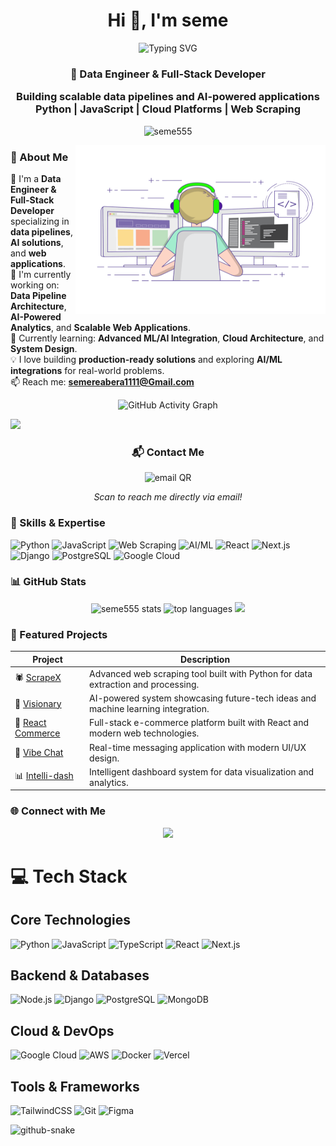 <h1 align="center">Hi 👋, I'm seme</h1>
<p align="center">
  <img src="https://readme-typing-svg.demolab.com?font=Fira+Code&size=24&pause=1000&center=true&vCenter=true&width=435&lines=Full-Stack+Developer;Mobile+App+Developer;AI+%26+ML+Engineer;React+%7C+Next.js+%7C+Node.js;Django+%7C+Vue.js+%7C+Nuxt.js;C%23+%7C+TypeScript+%7C+PostgreSQL;Docker+%7C+Software+Engineer" alt="Typing SVG" />
</p>


<h3 align="center">🚀 Data Engineer & Full-Stack Developer

Building scalable data pipelines and AI-powered applications  
Python | JavaScript | Cloud Platforms | Web Scraping</h3>

<p align="center">
  <img src="https://komarev.com/ghpvc/?username=seme555&label=Profile%20views&color=0e75b6&style=flat" alt="seme555" />
</p>
<img align="right" alt="Coding" width="400" height="270" src="https://raw.githubusercontent.com/devSouvik/devSouvik/master/gif3.gif">




### 🚀 About Me
🎯 I'm a **Data Engineer & Full-Stack Developer** specializing in **data pipelines**, **AI solutions**, and **web applications**.  
🔭 I'm currently working on: **Data Pipeline Architecture**, **AI-Powered Analytics**, and **Scalable Web Applications**.  
🌱 Currently learning: **Advanced ML/AI Integration**, **Cloud Architecture**, and **System Design**.  
💡 I love building **production-ready solutions** and exploring **AI/ML integrations** for real-world problems.  
📫 Reach me: **semereabera1111@Gmail.com**



<!-- ✅ 2. Contribution Graph Animation -->
<p align="center">
  <img src="https://github-readme-activity-graph.vercel.app/graph?username=seme555&theme=github-compact" alt="GitHub Activity Graph"/>
</p>

<!-- ✅ 5. Dynamic Dev Card (Enable profile-summary-cards GitHub Action) -->
<a href="https://github.com/seme-abera">
  <img src="https://github.com/seme-abera/seme-abera/blob/output/profile-summary-card-output/github_dark/0-profile-details.svg" />
</a>

<!-- ✅ 6. QR Code to Email -->
<h3 align="center">📬 Contact Me</h3>
<p align="center">
  <img src="https://api.qrserver.com/v1/create-qr-code/?data=mailto:semere.abera@email.com&size=150x150" alt="email QR" />
</p>
<p align="center"><i>Scan to reach me directly via email!</i></p>


### 🧠 Skills & Expertise

![Python](https://img.shields.io/badge/-Python-3776AB?style=flat&logo=python&logoColor=white)
![JavaScript](https://img.shields.io/badge/-JavaScript-F7DF1E?style=flat&logo=javascript&logoColor=black)
![Web Scraping](https://img.shields.io/badge/-Web%20Scraping-FF6B35?style=flat&logo=scrapy&logoColor=white)
![AI/ML](https://img.shields.io/badge/-AI%2FML-00D4AA?style=flat&logo=openai&logoColor=white)
![React](https://img.shields.io/badge/-React-20232A?style=flat&logo=react&logoColor=61DAFB)
![Next.js](https://img.shields.io/badge/-Next.js-000000?style=flat&logo=next.js&logoColor=white)
![Django](https://img.shields.io/badge/-Django-092E20?style=flat&logo=django&logoColor=white)
![PostgreSQL](https://img.shields.io/badge/-PostgreSQL-336791?style=flat&logo=postgresql&logoColor=white)
![Google Cloud](https://img.shields.io/badge/-Google%20Cloud-4285F4?style=flat&logo=google-cloud&logoColor=white)



### 📊 GitHub Stats

<p align="center">
  <img src="https://github-readme-stats.vercel.app/api?username=seme555&show_icons=true&theme=radical" alt="seme555 stats" />
  <img src="https://github-readme-stats.vercel.app/api/top-langs/?username=seme555&layout=compact&theme=radical" alt="top languages" />
  <img src="https://github-readme-streak-stats.herokuapp.com?user=seme555&theme=radical&hide_border=true" />
</p>





### 📁 Featured Projects

| Project | Description |
|--|-|
| 🕷️ [ScrapeX](https://github.com/seme555/ScrapeX) | Advanced web scraping tool built with Python for data extraction and processing. |
| 🧠 [Visionary](https://github.com/seme555/Visionary) | AI-powered system showcasing future-tech ideas and machine learning integration. |
| 🛒 [React Commerce](https://github.com/seme555/react-commerce) | Full-stack e-commerce platform built with React and modern web technologies. |
| 💬 [Vibe Chat](https://github.com/seme555/vibe-chat) | Real-time messaging application with modern UI/UX design. |
| 📊 [Intelli-dash](https://github.com/seme555/Intelli-dash) | Intelligent dashboard system for data visualization and analytics. |



### 🌐 Connect with Me

<p align="center">
  <a href="mailto:semereabera1111@email.com"><img src="https://img.shields.io/badge/-Gmail-D14836?style=flat&logo=gmail&logoColor=white"></a>
</p>






# 💻 Tech Stack

## **Core Technologies**
![Python](https://img.shields.io/badge/python-3670A0?style=for-the-badge&logo=python&logoColor=ffdd54)
![JavaScript](https://img.shields.io/badge/javascript-%23323330.svg?style=for-the-badge&logo=javascript&logoColor=%23F7DF1E)
![TypeScript](https://img.shields.io/badge/typescript-%23007ACC.svg?style=for-the-badge&logo=typescript&logoColor=white)
![React](https://img.shields.io/badge/react-%2320232a.svg?style=for-the-badge&logo=react&logoColor=%2361DAFB)
![Next.js](https://img.shields.io/badge/Next-black?style=for-the-badge&logo=next.js&logoColor=white)

## **Backend & Databases**
![Node.js](https://img.shields.io/badge/node.js-6DA55F?style=for-the-badge&logo=node.js&logoColor=white)
![Django](https://img.shields.io/badge/django-%23092E20.svg?style=for-the-badge&logo=django&logoColor=white)
![PostgreSQL](https://img.shields.io/badge/postgres-%23316192.svg?style=for-the-badge&logo=postgresql&logoColor=white)
![MongoDB](https://img.shields.io/badge/MongoDB-%234ea94b.svg?style=for-the-badge&logo=mongodb&logoColor=white)

## **Cloud & DevOps**
![Google Cloud](https://img.shields.io/badge/GoogleCloud-%234285F4.svg?style=for-the-badge&logo=google-cloud&logoColor=white)
![AWS](https://img.shields.io/badge/AWS-%23FF9900.svg?style=for-the-badge&logo=amazon-aws&logoColor=white)
![Docker](https://img.shields.io/badge/docker-%230db7ed.svg?style=for-the-badge&logo=docker&logoColor=white)
![Vercel](https://img.shields.io/badge/vercel-%23000000.svg?style=for-the-badge&logo=vercel&logoColor=white)

## **Tools & Frameworks**
![TailwindCSS](https://img.shields.io/badge/tailwindcss-%2338B2AC.svg?style=for-the-badge&logo=tailwind-css&logoColor=white)
![Git](https://img.shields.io/badge/git-%23F05033.svg?style=for-the-badge&logo=git&logoColor=white)
![Figma](https://img.shields.io/badge/figma-%23F24E1E.svg?style=for-the-badge&logo=figma&logoColor=white)

<picture>
  <source media="(prefers-color-scheme: dark)" srcset="https://raw.githubusercontent.com/tobiasmeyhoefer/tobiasmeyhoefer/output/github-snake-dark.svg" />
  <source media="(prefers-color-scheme: light)" srcset="https://raw.githubusercontent.com/tobiasmeyhoefer/tobiasmeyhoefer/output/github-snake.svg" />
  <img alt="github-snake" src="https://raw.githubusercontent.com/tobiasmeyhoefer/tobiasmeyhoefer/output/github-snake.svg" />
</picture>
